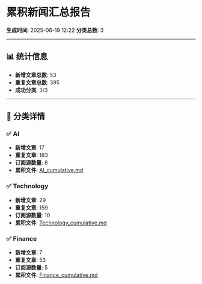 # 累积新闻汇总报告

**生成时间**: 2025-06-19 12:22
**分类总数**: 3

---

## 📊 统计信息

- **新增文章总数**: 53
- **重复文章总数**: 395
- **成功分类**: 3/3

---

## 📂 分类详情

### ✅ AI
- **新增文章**: 17
- **重复文章**: 183
- **订阅源数量**: 8
- **累积文件**: [AI_cumulative.md](./AI_cumulative.md)

### ✅ Technology
- **新增文章**: 29
- **重复文章**: 159
- **订阅源数量**: 10
- **累积文件**: [Technology_cumulative.md](./Technology_cumulative.md)

### ✅ Finance
- **新增文章**: 7
- **重复文章**: 53
- **订阅源数量**: 5
- **累积文件**: [Finance_cumulative.md](./Finance_cumulative.md)
